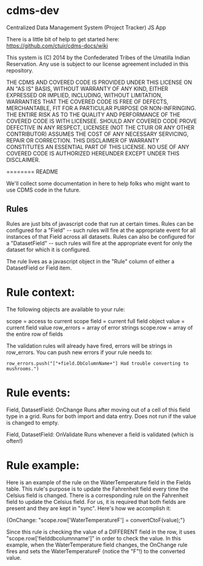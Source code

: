 cdms-dev
========

Centralized Data Management System (Project Tracker) JS App

There is a little bit of help to get started here: https://github.com/ctuir/cdms-docs/wiki

This system is (C) 2014 by the Confederated Tribes of the Umatilla Indian Reservation.  Any use is subject to our license agreement included in this repository.

THE CDMS AND COVERED CODE IS PROVIDED UNDER THIS LICENSE ON AN "AS IS" BASIS, WITHOUT WARRANTY OF ANY KIND, EITHER EXPRESSED OR IMPLIED, INCLUDING, WITHOUT LIMITATION, WARRANTIES THAT THE COVERED CODE IS FREE OF DEFECTS, MERCHANTABLE, FIT FOR A PARTICULAR PURPOSE OR NON-INFRINGING. THE ENTIRE RISK AS TO THE QUALITY AND PERFORMANCE OF THE COVERED CODE IS WITH LICENSEE. SHOULD ANY COVERED CODE PROVE DEFECTIVE IN ANY RESPECT, LICENSEE (NOT THE CTUIR OR ANY OTHER CONTRIBUTOR) ASSUMES THE COST OF ANY NECESSARY SERVICING, REPAIR OR CORRECTION. THIS DISCLAIMER OF WARRANTY CONSTITUTES AN ESSENTIAL PART OF THIS LICENSE. NO USE OF ANY COVERED CODE IS AUTHORIZED HEREUNDER EXCEPT UNDER THIS DISCLAIMER.


========
README

We'll collect some documentation in here to help folks who might want to use CDMS code in the future.

## Rules ##

Rules are just bits of javascript code that run at certain times.  Rules can be configured for a "Field" -- such rules will fire at the appropriate event for all instances of that Field across all datasets.  Rules can also be configured for a "DatasetField" -- such rules will fire at the appropriate event for only the dataset for which it is configured.

The rule lives as a javascript object in the "Rule" column of either a DatasetField or Field item.

# Rule context: #

The following objects are available to your rule:

scope = access to current scope
field = current full field object
value = current field value
row_errors = array of error strings
scope.row = array of the entire row of fields

The validation rules will already have fired, errors will be strings in row_errors.  You can push new errors if your rule needs to: 
	
	row_errors.push("["+field.DbColumnName+"] Had trouble converting to mushrooms.")


# Rule events: #

Field, DatasetField: OnChange
	Runs after moving out of a cell of this field type in a grid.  Runs for both import and data entry.  Does not run if the value is changed to empty.

Field, DatasetField: OnValidate
	Runs whenever a field is validated (which is often!)


# Rule example: #

Here is an example of the rule on the WaterTemperature field in the Fields table.  This rule's purpose is to update the Fahrenheit field every time the Celsius field is changed.  There is a corresponding rule on the Fahrenheit field to update the Celsius field.  For us, it is required that both fields are present and they are kept in "sync".  Here's how we accomplish it:

{OnChange: "scope.row['WaterTemperatureF'] = convertCtoF(value);"}

Since this rule is checking the value of a DIFFERENT field in the row, it uses "scope.row['fielddbcolumnname']" in order to check the value.  In this example, when the WaterTemperature field changes, the OnChange rule fires and sets the WaterTemperatureF (notice the "F"!) to the converted value.



